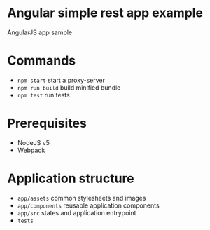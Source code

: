Angular simple rest app example
===

AngularJS app sample

Commands
===

- `npm start` start a proxy-server
- `npm run build` build minified bundle
- `npm test` run tests

Prerequisites
===

- NodeJS v5
- Webpack

Application structure
===

- `app/assets` common stylesheets and images
- `app/components` reusable application components
- `app/src` states and application entrypoint
- `tests`
